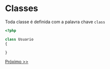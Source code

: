 # Classes

Toda classe é definida com a palavra chave `class`

```php
<?php

class Usuario
{

}
```

[Próximo >>](https://github.com/agenciasys/as-capacita/blob/master/PHP-OO/Atributos.md#atributos)
